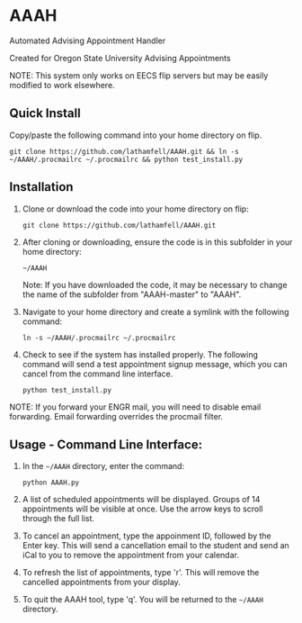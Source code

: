 # AAAH

Automated Advising Appointment Handler

Created for Oregon State University Advising Appointments

NOTE: This system only works on EECS flip servers but may be easily modified to work elsewhere.

## Quick Install

Copy/paste the following command into your home directory on flip.

    git clone https://github.com/lathamfell/AAAH.git && ln -s ~/AAAH/.procmailrc ~/.procmailrc && python test_install.py

## Installation

1. Clone or download the code into your home directory on flip:

    `git clone https://github.com/lathamfell/AAAH.git`

2. After cloning or downloading, ensure the code is in this subfolder in your home directory:

    `~/AAAH`

    Note: If you have downloaded the code, it may be necessary to change the name of the subfolder from "AAAH-master" to "AAAH".

3. Navigate to your home directory and create a symlink with the following command:

    `ln -s ~/AAAH/.procmailrc ~/.procmailrc`
    
4. Check to see if the system has installed properly. The following command will send a test appointment signup message, which you can cancel from the command line interface.

    `python test_install.py`
    
NOTE: If you forward your ENGR mail, you will need to disable email forwarding. Email forwarding overrides the procmail filter.

## Usage - Command Line Interface:

1. In the `~/AAAH` directory, enter the command:

    `python AAAH.py`

2. A list of scheduled appointments will be displayed. Groups of 14 appointments will be visible at once. Use the arrow keys to scroll through the full list.

3. To cancel an appointment, type the appoinment ID, followed by the Enter key. This will send a cancellation email to the student and send an iCal to you to remove the appointment from your calendar.

4. To refresh the list of appointments, type 'r'. This will remove the cancelled appointments from your display.

5. To quit the AAAH tool, type 'q'. You will be returned to the `~/AAAH` directory.
